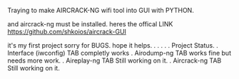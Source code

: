 Traying to make AIRCRACK-NG wifi tool into GUI with PYTHON.

and aircrack-ng must be installed.
heres the offical LINK
https://github.com/shkoios/aircrack-GUI

it's my first project sorry for BUGS.
hope it helps.
.
.
.
.
.
Project Status.
 . Interface (iwconfig) TAB completly works
 . Airodump-ng TAB works fine but needs more work.
 . Aireplay-ng TAB Still working on it.
 . Aircrack-ng TAB Still working on it.
